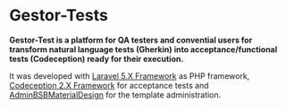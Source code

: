 Gestor-Tests
=======================
**Gestor-Test is a platform for QA testers and convential users for transform natural language tests (Gherkin) into acceptance/functional tests (Codeception) ready for their execution.** 

It was developed with [Laravel 5.X Framework](https://laravel.com/) as PHP framework, [Codeception 2.X Framework](http://codeception.com/) for acceptance tests and [AdminBSBMaterialDesign](https://github.com/aramirez5/AdminBSBMaterialDesign/) for the template administration.
